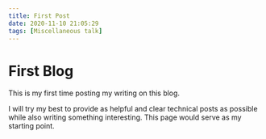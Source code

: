 ```yaml
---
title: First Post
date: 2020-11-10 21:05:29
tags: [Miscellaneous talk]
---
```


# First Blog
This is my first time posting my writing on this blog.

I will try my best to provide as helpful and clear technical posts as possible while also writing something interesting. This page would serve as my starting point.
